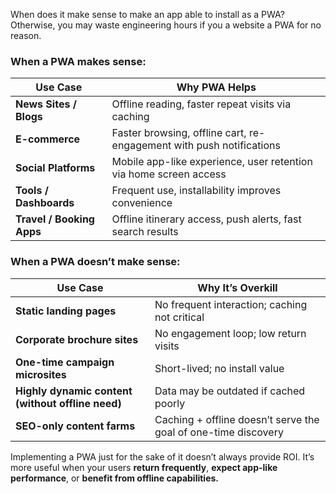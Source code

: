 
When does it make sense to make an app able to install as a PWA? Otherwise, you may waste engineering hours if you a website a PWA for no reason.
### When a PWA **makes sense**:

|Use Case|Why PWA Helps|
|---|---|
|**News Sites / Blogs**|Offline reading, faster repeat visits via caching|
|**E-commerce**|Faster browsing, offline cart, re-engagement with push notifications|
|**Social Platforms**|Mobile app-like experience, user retention via home screen access|
|**Tools / Dashboards**|Frequent use, installability improves convenience|
|**Travel / Booking Apps**|Offline itinerary access, push alerts, fast search results|

### When a PWA **doesn’t make sense**:

|Use Case|Why It’s Overkill|
|---|---|
|**Static landing pages**|No frequent interaction; caching not critical|
|**Corporate brochure sites**|No engagement loop; low return visits|
|**One-time campaign microsites**|Short-lived; no install value|
|**Highly dynamic content (without offline need)**|Data may be outdated if cached poorly|
|**SEO-only content farms**|Caching + offline doesn’t serve the goal of one-time discovery|

Implementing a PWA just for the sake of it doesn’t always provide ROI. It’s more useful when your users **return frequently**, **expect app-like performance**, or **benefit from offline capabilities.**